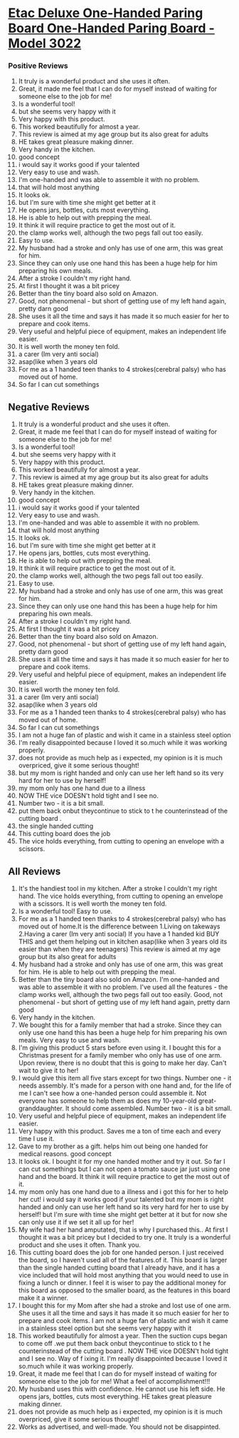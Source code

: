 # [Etac Deluxe One-Handed Paring Board One-Handed Paring Board - Model 3022](https://products.checkmycream.com/products/Etac-Deluxe-One-Handed-Paring-Board-One-Handed-Paring-Board-Model-3022.html)

### Positive Reviews

<ol>
      <li>It truly is a wonderful product and she uses it often.</li>
      <li>Great, it made me feel that I can do for myself instead of waiting for someone else to the job for me!  </li>
      <li>Is a wonderful tool!</li>
      <li>but she seems very happy with it</li>
      <li>Very happy with this product.</li>
      <li>This worked beautifully for almost a year.  </li>
      <li>This review is aimed at my age group but its also great for adults</li>
      <li>HE takes great pleasure making dinner.</li>
      <li>Very handy in the kitchen.</li>
      <li>good concept</li>
      <li>i would say it works good if your talented</li>
      <li>Very easy to use and wash.</li>
      <li>I&#x27;m one-handed and was able to assemble it with no problem.</li>
      <li>that  will  hold  most  anything  </li>
      <li>It looks ok.</li>
      <li>but I&#x27;m sure with time she might get better at it  </li>
      <li>He opens jars, bottles, cuts most everything.</li>
      <li>He is able to help out with prepping the meal.</li>
      <li>It think it will require practice to get the most out of it.</li>
      <li>the clamp works well, although the two pegs fall out too easily.  </li>
      <li>Easy to use.</li>
      <li>My husband had a stroke and only has use of one arm, this was great for him.  </li>
      <li>Since they can only use one hand this has been a huge help for him preparing his own meals.</li>
      <li>After a stroke I couldn&#x27;t my right hand.  </li>
      <li>At first I thought it was a bit pricey</li>
      <li>Better than the tiny board also sold on Amazon.</li>
      <li>Good, not phenomenal - but short of getting use of my left hand again, pretty darn good</li>
      <li>She uses it all the time and says it has made it so much easier for her to prepare and cook items.</li>
      <li>Very useful and helpful piece of equipment, makes an independent life easier.</li>
      <li>It is well worth the money ten fold.</li>
      <li>a carer (Im very anti social)  </li>
      <li>asap(like when 3 years old</li>
      <li>For me as a 1 handed teen thanks to 4 strokes(cerebral palsy) who has moved out of home.</li>
      <li>So far I can cut somethings</li>
</ol>


<h2>Negative Reviews</h2>
<ol>
<li> It truly is a wonderful product and she uses it often.</li>
<li> Great, it made me feel that I can do for myself instead of waiting for someone else to the job for me!  </li>
<li> Is a wonderful tool!</li>
<li> but she seems very happy with it</li>
<li> Very happy with this product.</li>
<li> This worked beautifully for almost a year.  </li>
<li> This review is aimed at my age group but its also great for adults</li>
<li> HE takes great pleasure making dinner.</li>
<li> Very handy in the kitchen.</li>
<li> good concept</li>
<li> i would say it works good if your talented</li>
<li> Very easy to use and wash.</li>
<li> I&#x27;m one-handed and was able to assemble it with no problem.</li>
<li> that  will  hold  most  anything  </li>
<li> It looks ok.</li>
<li> but I&#x27;m sure with time she might get better at it  </li>
<li> He opens jars, bottles, cuts most everything.</li>
<li> He is able to help out with prepping the meal.</li>
<li> It think it will require practice to get the most out of it.</li>
<li> the clamp works well, although the two pegs fall out too easily.  </li>
<li> Easy to use.</li>
<li> My husband had a stroke and only has use of one arm, this was great for him.  </li>
<li> Since they can only use one hand this has been a huge help for him preparing his own meals.</li>
<li> After a stroke I couldn&#x27;t my right hand.  </li>
<li> At first I thought it was a bit pricey</li>
<li> Better than the tiny board also sold on Amazon.</li>
<li> Good, not phenomenal - but short of getting use of my left hand again, pretty darn good</li>
<li> She uses it all the time and says it has made it so much easier for her to prepare and cook items.</li>
<li> Very useful and helpful piece of equipment, makes an independent life easier.</li>
<li> It is well worth the money ten fold.</li>
<li> a carer (Im very anti social)  </li>
<li> asap(like when 3 years old</li>
<li> For me as a 1 handed teen thanks to 4 strokes(cerebral palsy) who has moved out of home.</li>
<li> So far I can cut somethings</li>
<li> I am not a huge fan of plastic and wish it came in a stainless steel option</li>
<li> I&#x27;m really disappointed because I loved it so.much while it was working properly.</li>
<li> does not provide as much help as i expected, my opinion is it is much overpriced, give it some serious thought!</li>
<li> but my mom is right handed and only can use her left hand so its very hard for her to use by herself!  </li>
<li> my mom only has one hand due to a illness</li>
<li> NOW THE vice DOESN&#x27;t hold tight and I see no.</li>
<li> Number two - it is a bit small.</li>
<li> put them back onbut theycontinue to stick to t he  counterinstead of the cutting board .  </li>
<li> the  single  handed  cutting  </li>
<li> This  cutting  board  does  the  job  </li>
<li> The vice holds everything, from cutting to opening an envelope with a scissors.  </li>
</ol>

<h2>All Reviews</h2>

<ol>
    <li> It&#x27;s the handiest tool in my kitchen. After a stroke I couldn&#x27;t my right hand.  The vice holds everything, from cutting to opening an envelope with a scissors.  It is well worth the money ten fold.</li>
    <li> Is a wonderful tool! Easy to use.</li>
    <li> For me as a 1 handed teen thanks to 4 strokes(cerebral palsy) who has moved out of home.It is the difference between 1.Living on takeways  2.Having a carer (Im very anti social)  If you have a 1 handed kid BUY THIS and get them helping out in kitchen asap(like when 3 years old its easier than when they are teenagers)  This review is aimed at my age group but its also great for adults</li>
    <li> My husband had a stroke and only has use of one arm, this was great for him.  He is able to help out with prepping the meal.</li>
    <li> Better than the tiny board also sold on Amazon. I&#x27;m one-handed and was able to assemble it with no problem. I&#x27;ve used all the features - the clamp works well, although the two pegs fall out too easily.  Good, not phenomenal - but short of getting use of my left hand again, pretty darn good</li>
    <li> Very handy in the kitchen.</li>
    <li> We bought this for a family member that had a stroke. Since they can only use one hand this has been a huge help for him preparing his own meals. Very easy to use and wash.</li>
    <li> I&#x27;m giving this product 5 stars before even using it.  I bought this for a Christmas present for a family member who only has use of one arm.  Upon review,  there is no doubt that this is going to make her day.  Can&#x27;t wait to give it to her!</li>
    <li> I would give this item all five stars except for two things. Number one - it needs assembly. It&#x27;s made for a person with one hand and, for the life of me I can&#x27;t see how a one-handed person could assemble it. Not everyone has someone to help them as does my 10-year-old great-granddaughter.  It should come assembled. Number two - it is a bit small.</li>
    <li> Very useful and helpful piece of equipment, makes an independent life easier.</li>
    <li> Very happy with this product. Saves me a ton of time each and every time I use it.</li>
    <li> Gave to my brother as a gift. helps him out being one handed for medical reasons. good concept</li>
    <li> It looks ok. I bought it for my one handed mother and try it out. So far I can cut somethings but I can not open a tomato sauce jar just using one hand and the board. It think it will require practice to get the most out of it.</li>
    <li> my mom only has one hand due to a illness and i got this for her to help her cut! i would say it works good if your talented but my mom is right handed and only can use her left hand so its very hard for her to use by herself!  but I&#x27;m sure with time she might get better at it  but for now she can only use it if we set it all up for her!</li>
    <li> My wife had her hand amputated, that is why I purchased this.. At first I thought it was a bit pricey but I decided to try one. It truly is a wonderful product and she uses it often. Thank  you.</li>
    <li> This  cutting  board  does  the  job  for  one  handed  person.  I  just  received  the  board,  so  I  haven&#x27;t  used  all  of  the  features.of it.  This  board  is  larger  than  the  single  handed  cutting  board  that I  already  have,  and it  has  a  vice  included  that  will  hold  most  anything  that  you  would  need  to  use  in  fixing  a  lunch  or  dinner.  I  feel  it  is  wiser  to  pay  the  additional  money  for this  board as  opposed  to  the  smaller  board,  as  the  features in  this board  make  it  a winner.</li>
    <li> I bought this for my Mom after she had a stroke and lost use of one arm. She uses it all the time and says it has made it so much easier for her to prepare and cook items. I am not a huge fan of plastic and wish it came in a stainless steel option but she seems very happy with it</li>
    <li> This worked beautifully for almost a year.  Then the suction cups began to come off .we put them back onbut theycontinue to stick to t he  counterinstead of the cutting board .  NOW THE vice DOESN&#x27;t hold tight and I see no. Way of f ixing it.  I&#x27;m really disappointed because I loved it so.much while it was working properly.</li>
    <li> Great, it made me feel that I can do for myself instead of waiting for someone else to the job for me!  What a feel of accomplishment!!!</li>
    <li> My husband uses this with confidence. He cannot use his left side. He opens jars, bottles, cuts most everything. HE takes great pleasure making dinner.</li>
    <li> does not provide as much help as i expected, my opinion is it is much overpriced, give it some serious thought!</li>
    <li> Works as advertised, and well-made. You should not be disappinted.</li>
</ol>




